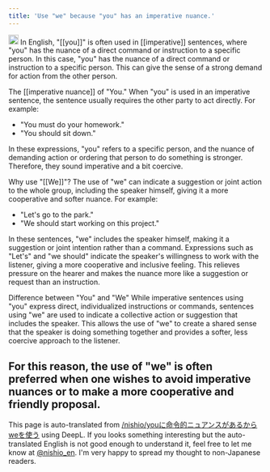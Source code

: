 ```yaml
---
title: 'Use "we" because "you" has an imperative nuance.'
---
```


<img src='https://scrapbox.io/api/pages/nishio-en/gpt/icon' alt='gpt.icon' height="19.5"/>
In English, "[[you]]" is often used in [[imperative]] sentences, where "you" has the nuance of a direct command or instruction to a specific person. In this case, "you" has the nuance of a direct command or instruction to a specific person. This can give the sense of a strong demand for action from the other person.

The [[imperative nuance]] of "You."
When "you" is used in an imperative sentence, the sentence usually requires the other party to act directly. For example:
- "You must do your homework."
- "You should sit down."

In these expressions, "you" refers to a specific person, and the nuance of demanding action or ordering that person to do something is stronger. Therefore, they sound imperative and a bit coercive.

Why use "[[We]]"?
The use of "we" can indicate a suggestion or joint action to the whole group, including the speaker himself, giving it a more cooperative and softer nuance. For example:
- "Let's go to the park."
- "We should start working on this project."

In these sentences, "we" includes the speaker himself, making it a suggestion or joint intention rather than a command. Expressions such as "Let's" and "we should" indicate the speaker's willingness to work with the listener, giving a more cooperative and inclusive feeling. This relieves pressure on the hearer and makes the nuance more like a suggestion or request than an instruction.

Difference between "You" and "We"
While imperative sentences using "you" express direct, individualized instructions or commands, sentences using "we" are used to indicate a collective action or suggestion that includes the speaker. This allows the use of "we" to create a shared sense that the speaker is doing something together and provides a softer, less coercive approach to the listener.

For this reason, the use of "we" is often preferred when one wishes to avoid imperative nuances or to make a more cooperative and friendly proposal.
---
This page is auto-translated from [/nishio/youに命令的ニュアンスがあるからweを使う](https://scrapbox.io/nishio/youに命令的ニュアンスがあるからweを使う) using DeepL. If you looks something interesting but the auto-translated English is not good enough to understand it, feel free to let me know at [@nishio_en](https://twitter.com/nishio_en). I'm very happy to spread my thought to non-Japanese readers.